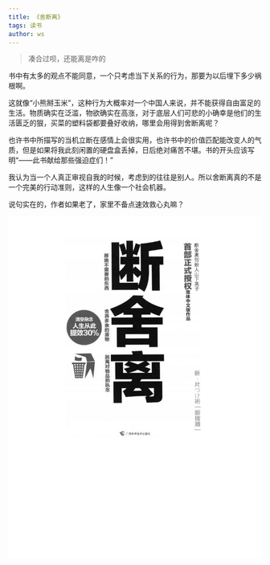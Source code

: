 ```yaml
---
title: 《舍断离》
tags: 读书
author: ws
---
```

>凑合过呗，还能离是咋的

<!--more-->

书中有太多的观点不能同意，一个只考虑当下关系的行为，那要为以后埋下多少祸根啊。

这就像“小熊掰玉米”，这种行为大概率对一个中国人来说，并不能获得自由富足的生活。物质确实在泛滥，物欲确实在高涨，对于底层人们可悲的小确幸是他们的生活匮乏的狠，买菜的塑料袋都要叠好收纳，哪里会用得到舍断离呢？

也许书中所描写的当机立断在感情上会很实用，也许书中的价值匹配能改变人的气质，但是如果将我此刻闲置的硬盘盒丢掉，日后绝对痛苦不堪。书的开头应该写明“——此书献给那些强迫症们！”

我认为当一个人真正审视自我的时候，考虑到的往往是别人。所以舍断离真的不是一个完美的行动准则，这样的人生像一个社会机器。

说句实在的，作者如果老了，家里不备点速效救心丸嘛？

![](/images/sheduanli.png)

